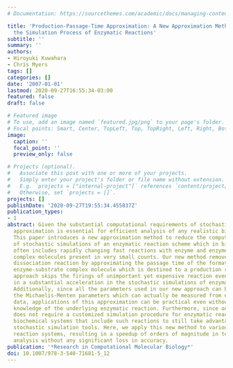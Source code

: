 ```yaml
---
# Documentation: https://sourcethemes.com/academic/docs/managing-content/

title: 'Production-Passage-Time Approximation: A New Approximation Method to Accelerate
  the Simulation Process of Enzymatic Reactions'
subtitle: ''
summary: ''
authors:
- Hiroyuki Kuwahara
- Chris Myers
tags: []
categories: []
date: '2007-01-01'
lastmod: 2020-09-27T16:55:34-03:00
featured: false
draft: false

# Featured image
# To use, add an image named `featured.jpg/png` to your page's folder.
# Focal points: Smart, Center, TopLeft, Top, TopRight, Left, Right, BottomLeft, Bottom, BottomRight.
image:
  caption: ''
  focal_point: ''
  preview_only: false

# Projects (optional).
#   Associate this post with one or more of your projects.
#   Simply enter your project's folder or file name without extension.
#   E.g. `projects = ["internal-project"]` references `content/project/deep-learning/index.md`.
#   Otherwise, set `projects = []`.
projects: []
publishDate: '2020-09-27T19:55:34.455837Z'
publication_types:
- 1
abstract: Given the substantial computational requirements of stochastic simulation,
  approximation is essential for efficient analysis of any realistic biochemical system.
  This paper introduces a new approximation method to reduce the computational cost
  of stochastic simulations of an enzymatic reaction scheme which in biochemical systems
  often includes rapidly changing fast reactions with enzyme and enzyme-substrate
  complex molecules present in very small counts. Our new method removes the substrate
  dissociation reaction by approximating the passage time of the formation of each
  enzyme-substrate complex molecule which is destined to a production reaction. This
  approach skips the firings of unimportant yet expensive reaction events, resulting
  in a substantial acceleration in the stochastic simulations of enzymatic reactions.
  Additionally, since all the parameters used in our new approach can be derived by
  the Michaelis-Menten parameters which can actually be measured from experimental
  data, applications of this approximation can be practical even without having full
  knowledge of the underlying enzymatic reaction. Furthermore, since our approach
  does not require a customized simulation procedure for enzymatic reactions, it allows
  biochemical systems that include such reactions to still take advantage of standard
  stochastic simulation tools. Here, we apply this new method to various enzymatic
  reaction systems, resulting in a speedup of orders of magnitude in temporal behavior
  analysis without any significant loss in accuracy.
publication: '*Research in Computational Molecular Biology*'
doi: 10.1007/978-3-540-71681-5_12
---
```

